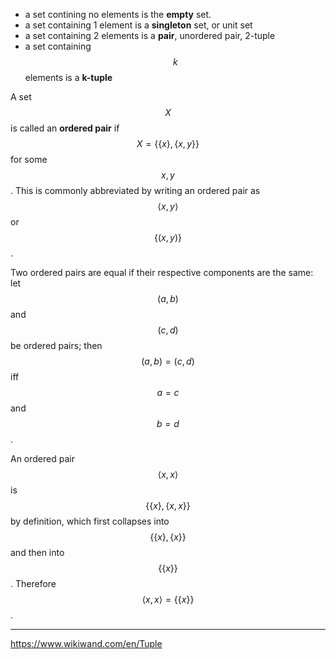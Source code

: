 - a set contining no elements is the **empty** set.
- a set containing 1 element is a **singleton** set, or unit set
- a set containing 2 elements is a **pair**, unordered pair, 2-tuple
- a set containing $$k$$ elements is a **k-tuple**

A set $$X$$ is called an __ordered pair__ if $$X = \{\{x\},\{x,y\}\}$$ for some $$x,y$$. This is commonly abbreviated by writing an ordered pair as $$\langle x,y \rangle$$ or $$\{(x,y)\}$$.

Two ordered pairs are equal if their respective components are the same: let $$(a, b)$$ and $$(c, d)$$ be ordered pairs; then $$(a, b) = (c, d)$$ iff $$a = c$$ and $$b = d$$.

An ordered pair $$\langle x, x \rangle$$ is $$\{\{x\},\{x, x\}\}$$ by definition, which first collapses into $$\{\{x\},\{x\}\}$$ and then into $$\{\{x\}\}$$. Therefore $$\langle x, x \rangle = \{\{x\}\}$$.



---

https://www.wikiwand.com/en/Tuple